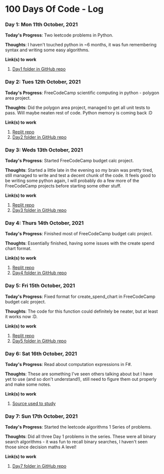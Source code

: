 # 100 Days Of Code - Log

<!--- ### Day 0: 11th October, 2021 (Example 1)
##### (delete me or comment me out)

**Today's Progress**: Fixed CSS, worked on canvas functionality for the app.

**Thoughts:** I really struggled with CSS, but, overall, I feel like I am slowly getting better at it. Canvas is still new for me, but I managed to figure out some basic functionality.

**Link to work:** [Calculator App](http://www.example.com)

--->
### Day 1: Mon 11th October, 2021 

**Today's Progress**: Two leetcode problems in Python.

**Thoughts**: I haven't touched python in ~6 months, it was fun remembering syntax and writing some easy algorithms. 

**Link(s) to work** 
1. [Day1 folder in GitHub repo](https://github.com/willTyler1/100-days-of-code/tree/master/Code/Day1)


### Day 2: Tues 12th October, 2021

**Today's Progress**: FreeCodeCamp scientific computing in python - polygon area project.

**Thoughts**: Did the polygon area project, managed to get all unit tests to pass. Will maybe neaten rest of code. Python memory is coming back :D 

**Link(s) to work**
1. [Replit repo](https://replit.com/@willTyler1/boilerplate-polygon-area-calculator#shape_calculator.py)
2. [Day2 folder in GitHub repo](https://github.com/willTyler1/100-days-of-code/blob/master/Code/Day2/shape_calculator.py)


### Day 3: Weds 13th October, 2021 

**Today's Progress**: Started FreeCodeCamp budget calc project.

**Thoughts**: Started a little late in the evening so my brain was pretty tired, still managed to write and test a decent chunk of the code. It feels good to be writing some python again, I will probably do a few more of the FreeCodeCamp projects before starting some other stuff.  

**Link(s) to work** 
1. [Replit repo](https://replit.com/@willTyler1/boilerplate-budget-app#budget.py)
2. [Day3 folder in GitHub repo](https://github.com/willTyler1/100-days-of-code/tree/master/Code/Day3_Day4_Day5) 


### Day 4: Thurs 14th October, 2021 

**Today's Progress**: Finished most of FreeCodeCamp budget calc project.

**Thoughts**: Essentially finished, having some issues with the create spend chart format.  

**Link(s) to work** 
1. [Replit repo](https://replit.com/@willTyler1/boilerplate-budget-app#budget.py)
2. [Day4 folder in GitHub repo](https://github.com/willTyler1/100-days-of-code/tree/master/Code/Day3_Day4_Day5) 


### Day 5: Fri 15th October, 2021 

**Today's Progress**: Fixed format for create_spend_chart in FreeCodeCamp budget calc project.

**Thoughts**: The code for this function could definitely be neater, but at least it works now :D.  

**Link(s) to work** 
1. [Replit repo](https://replit.com/@willTyler1/boilerplate-budget-app#budget.py)
2. [Day5 folder in GitHub repo](https://github.com/willTyler1/100-days-of-code/tree/master/Code/Day3_Day4_Day5) 


### Day 6: Sat 16th October, 2021 

**Today's Progress**: Read about computation expressions in F#.

**Thoughts**: These are something I've seen others talking about but I have yet to use (and so don't understand!), still need to figure them out properly and make some notes.   

**Link(s) to work** 
1. [Source used to study](https://fsharpforfunandprofit.com/series/computation-expressions/) 


### Day 7: Sun 17th October, 2021 

**Today's Progress**: Started the leetcode algorithms 1 Series of problems.

**Thoughts**: Did all three Day 1 problems in the series. These were all binary search algorithms - it was fun to recall binary searches, I haven't seen those since decision maths A level!   

**Link(s) to work** 
1. [Day7 folder in GitHub repo](https://github.com/willTyler1/100-days-of-code/tree/master/Code/Day7)





